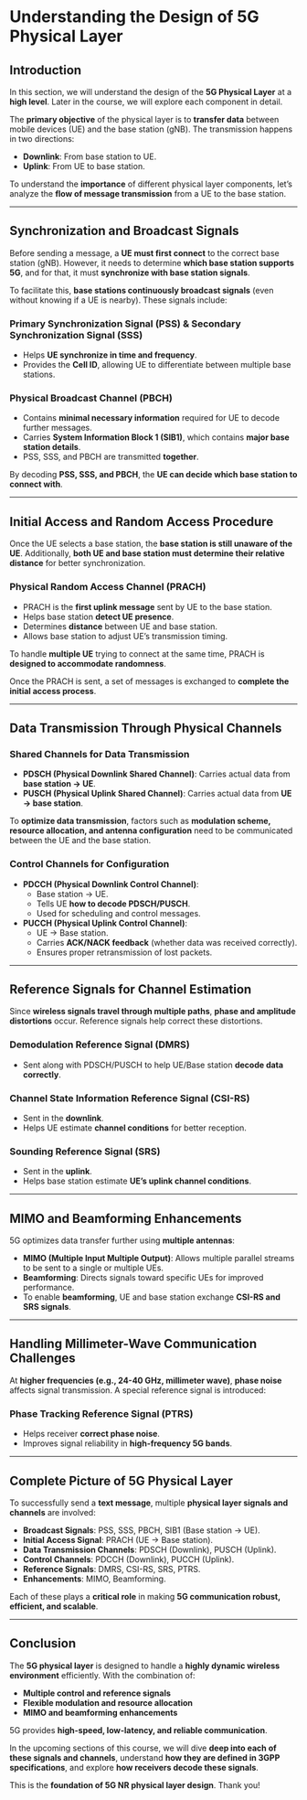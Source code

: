 # Understanding the Design of 5G Physical Layer

## **Introduction**

In this section, we will understand the design of the **5G Physical Layer** at a **high level**. Later in the course, we will explore each component in detail.

The **primary objective** of the physical layer is to **transfer data** between mobile devices (UE) and the base station (gNB). The transmission happens in two directions:
- **Downlink**: From base station to UE.
- **Uplink**: From UE to base station.

To understand the **importance** of different physical layer components, let’s analyze the **flow of message transmission** from a UE to the base station.

---

## **Synchronization and Broadcast Signals**

Before sending a message, a **UE must first connect** to the correct base station (gNB). However, it needs to determine **which base station supports 5G**, and for that, it must **synchronize with base station signals**.

To facilitate this, **base stations continuously broadcast signals** (even without knowing if a UE is nearby). These signals include:

### **Primary Synchronization Signal (PSS) & Secondary Synchronization Signal (SSS)**
- Helps **UE synchronize in time and frequency**.
- Provides the **Cell ID**, allowing UE to differentiate between multiple base stations.

### **Physical Broadcast Channel (PBCH)**
- Contains **minimal necessary information** required for UE to decode further messages.
- Carries **System Information Block 1 (SIB1)**, which contains **major base station details**.
- PSS, SSS, and PBCH are transmitted **together**.

By decoding **PSS, SSS, and PBCH**, the **UE can decide which base station to connect with**.

---

## **Initial Access and Random Access Procedure**

Once the UE selects a base station, the **base station is still unaware of the UE**. Additionally, **both UE and base station must determine their relative distance** for better synchronization.

### **Physical Random Access Channel (PRACH)**
- PRACH is the **first uplink message** sent by UE to the base station.
- Helps base station **detect UE presence**.
- Determines **distance** between UE and base station.
- Allows base station to adjust UE’s transmission timing.

To handle **multiple UE** trying to connect at the same time, PRACH is **designed to accommodate randomness**.

Once the PRACH is sent, a set of messages is exchanged to **complete the initial access process**.

---

## **Data Transmission Through Physical Channels**

### **Shared Channels for Data Transmission**
- **PDSCH (Physical Downlink Shared Channel)**: Carries actual data from **base station → UE**.
- **PUSCH (Physical Uplink Shared Channel)**: Carries actual data from **UE → base station**.

To **optimize data transmission**, factors such as **modulation scheme, resource allocation, and antenna configuration** need to be communicated between the UE and the base station.

### **Control Channels for Configuration**
- **PDCCH (Physical Downlink Control Channel)**:
  - Base station → UE.
  - Tells UE **how to decode PDSCH/PUSCH**.
  - Used for scheduling and control messages.
- **PUCCH (Physical Uplink Control Channel)**:
  - UE → Base station.
  - Carries **ACK/NACK feedback** (whether data was received correctly).
  - Ensures proper retransmission of lost packets.

---

## **Reference Signals for Channel Estimation**

Since **wireless signals travel through multiple paths**, **phase and amplitude distortions** occur. Reference signals help correct these distortions.

### **Demodulation Reference Signal (DMRS)**
- Sent along with PDSCH/PUSCH to help UE/Base station **decode data correctly**.

### **Channel State Information Reference Signal (CSI-RS)**
- Sent in the **downlink**.
- Helps UE estimate **channel conditions** for better reception.

### **Sounding Reference Signal (SRS)**
- Sent in the **uplink**.
- Helps base station estimate **UE’s uplink channel conditions**.

---

## **MIMO and Beamforming Enhancements**

5G optimizes data transfer further using **multiple antennas**:
- **MIMO (Multiple Input Multiple Output)**: Allows multiple parallel streams to be sent to a single or multiple UEs.
- **Beamforming**: Directs signals toward specific UEs for improved performance.
- To enable **beamforming**, UE and base station exchange **CSI-RS and SRS signals**.

---

## **Handling Millimeter-Wave Communication Challenges**

At **higher frequencies (e.g., 24-40 GHz, millimeter wave)**, **phase noise** affects signal transmission. A special reference signal is introduced:

### **Phase Tracking Reference Signal (PTRS)**
- Helps receiver **correct phase noise**.
- Improves signal reliability in **high-frequency 5G bands**.

---

## **Complete Picture of 5G Physical Layer**

To successfully send a **text message**, multiple **physical layer signals and channels** are involved:

- **Broadcast Signals**: PSS, SSS, PBCH, SIB1 (Base station → UE).
- **Initial Access Signal**: PRACH (UE → Base station).
- **Data Transmission Channels**: PDSCH (Downlink), PUSCH (Uplink).
- **Control Channels**: PDCCH (Downlink), PUCCH (Uplink).
- **Reference Signals**: DMRS, CSI-RS, SRS, PTRS.
- **Enhancements**: MIMO, Beamforming.

Each of these plays a **critical role** in making **5G communication robust, efficient, and scalable**.

---

## **Conclusion**

The **5G physical layer** is designed to handle a **highly dynamic wireless environment** efficiently. With the combination of:
- **Multiple control and reference signals**
- **Flexible modulation and resource allocation**
- **MIMO and beamforming enhancements**

5G provides **high-speed, low-latency, and reliable communication**.

In the upcoming sections of this course, we will dive **deep into each of these signals and channels**, understand **how they are defined in 3GPP specifications**, and explore **how receivers decode these signals**.

This is the **foundation of 5G NR physical layer design**. Thank you!
